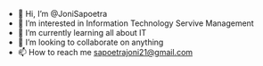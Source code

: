 - 👋 Hi, I’m @JoniSapoetra
- 👀 I’m interested in Information Technology Servive Management
- 🌱 I’m currently learning all about IT
- 💞️ I’m looking to collaborate on anything
- 📫 How to reach me sapoetrajoni21@gmail.com

<!---
JoniSapoetra/JoniSapoetra is a ✨ special ✨ repository because its `README.md` (this file) appears on your GitHub profile.
You can click the Preview link to take a look at your changes.
--->
